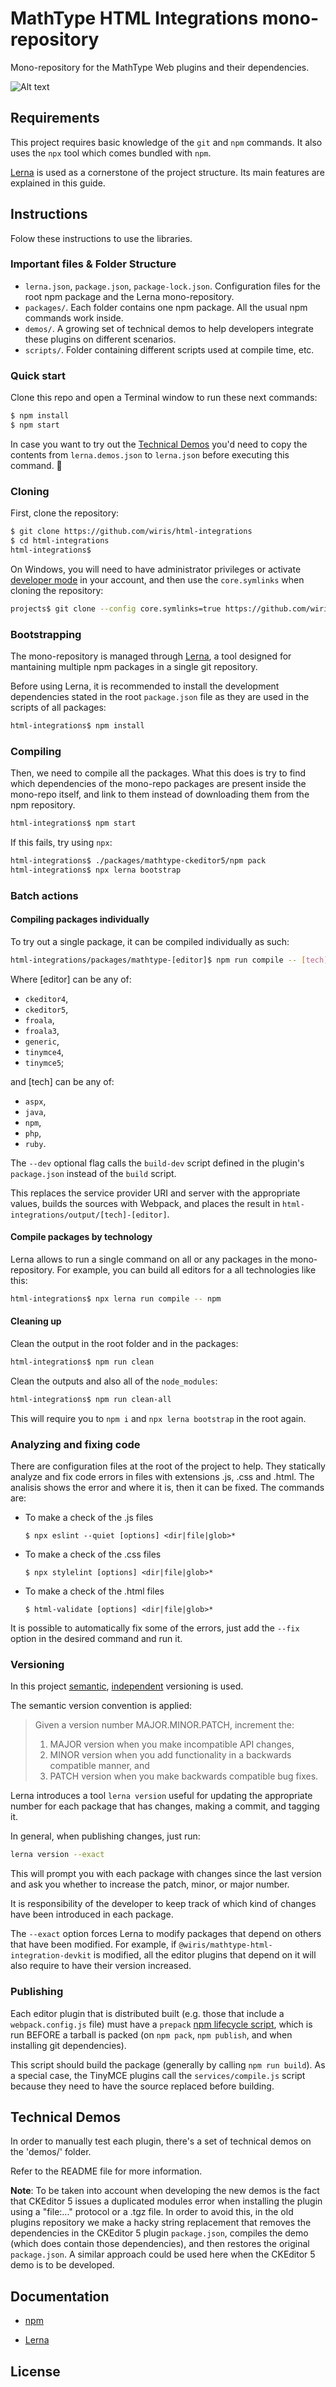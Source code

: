 # MathType HTML Integrations mono-repository

Mono-repository for the MathType Web plugins and their dependencies. 

![Alt text](http://www.wiris.com/en/system/files/froala_wiris.png)

## Requirements

This project requires basic knowledge of the `git` and `npm` commands.
It also uses the `npx` tool which comes bundled with `npm`.

[Lerna](https://lerna.js.org/) is used as a cornerstone of the project structure. Its main features are explained in this guide.

## Instructions

Folow these instructions to use the libraries.

### Important files & Folder Structure

- `lerna.json`, `package.json`, `package-lock.json`. Configuration files for the
root npm package and the Lerna mono-repository.
- `packages/`. Each folder contains one npm package. All the usual npm commands
work inside.
- `demos/`. A growing set of technical demos to help developers integrate these plugins on different scenarios.
- `scripts/`. Folder containing different scripts used at compile time, etc.


### Quick start

Clone this repo and open a Terminal window to run these next commands:

```sh
$ npm install
$ npm start
```

In case you want to try out the [Technical Demos](#technical-demos) you'd need to copy the contents
from `lerna.demos.json` to `lerna.json` before executing this command. 🤷 


### Cloning

First, clone the repository:

```sh
$ git clone https://github.com/wiris/html-integrations
$ cd html-integrations
html-integrations$
```

On Windows, you will need to have administrator privileges or activate
[developer mode](https://docs.microsoft.com/en-us/windows/uwp/get-started/enable-your-device-for-development)
in your account, and then use the `core.symlinks` when cloning the repository:

```sh
projects$ git clone --config core.symlinks=true https://github.com/wiris/html-integrations
```

### Bootstrapping

The mono-repository is managed through [Lerna](https://lerna.js.org/), a tool
designed for mantaining multiple npm packages in a single git repository.

Before using Lerna, it is recommended to install the development dependencies
stated in the root `package.json` file as they are used in the scripts of all
packages:

```sh
html-integrations$ npm install
```

### Compiling

Then, we need to compile all the packages. What this does is try to find
which dependencies of the mono-repo packages are present inside the mono-repo
itself, and link to them instead of downloading them from the npm repository.

```sh
html-integrations$ npm start
```

If this fails, try using `npx`:

```sh
html-integrations$ ./packages/mathtype-ckeditor5/npm pack
html-integrations$ npx lerna bootstrap
```


### Batch actions


#### Compiling packages individually

To try out a single package, it can be compiled individually as such:

```sh
html-integrations/packages/mathtype-[editor]$ npm run compile -- [tech] [--dev]
```

Where [editor] can be any of:

- `ckeditor4`,
- `ckeditor5`,
- `froala`,
- `froala3`,
- `generic`,
- `tinymce4`,
- `tinymce5`;

and [tech] can be any of:

- `aspx`,
- `java`,
- `npm`,
- `php`,
- `ruby`.

The `--dev` optional flag calls the `build-dev` script defined in the plugin's `package.json`
instead of the `build` script.

This replaces the service provider URI and server with the appropriate values,
builds the sources with Webpack, and places the result in
`html-integrations/output/[tech]-[editor]`.

#### Compile packages by technology

Lerna allows to run a single command on all or any packages in the
mono-repository. For example, you can build all editors for a all technologies
like this:

```sh
html-integrations$ npx lerna run compile -- npm
```

#### Cleaning up

Clean the output in the root folder and in the packages:

```sh
html-integrations$ npm run clean
```

Clean the outputs and also all of the `node_modules`:

```sh
html-integrations$ npm run clean-all
```

This will require you to `npm i` and `npx lerna bootstrap` in the root again.

### Analyzing and fixing code

There are configuration files at the root of the project to help. They statically analyze and fix code errors in files with extensions .js, .css and .html. The analisis shows the error and where it is, then it can be fixed. The commands are:

* To make a check of the .js files
    ```
    $ npx eslint --quiet [options] <dir|file|glob>*
    ```
* To make a check of the .css files
    ```
    $ npx stylelint [options] <dir|file|glob>*
    ```
* To make a check of the .html files
    ```
    $ html-validate [options] <dir|file|glob>*
    ```
It is possible to automatically fix some of the errors, just add the `--fix` option in the desired command and run it.

### Versioning

In this project [semantic](https://semver.org),
[independent](https://github.com/lerna/lerna#independent-mode) versioning is
used.

The semantic version convention is applied:

> Given a version number MAJOR.MINOR.PATCH, increment the:
>
> 1. MAJOR version when you make incompatible API changes,
> 2. MINOR version when you add functionality in a backwards compatible manner, and
> 3. PATCH version when you make backwards compatible bug fixes.

Lerna introduces a tool `lerna version` useful for updating the appropriate
number for each package that has changes, making a commit, and tagging it.

In general, when publishing changes, just run:

```sh
lerna version --exact
```

This will prompt you with each package with changes since the last version
and ask you whether to increase the patch, minor, or major number.

It is responsibility of the developer to keep track of which kind of changes
have been introduced in each package.

The `--exact` option forces Lerna to modify packages that depend on others that
have been modified. For example, if `@wiris/mathtype-html-integration-devkit` is
modified, all the editor plugins that depend on it will also require to have
their version increased.

### Publishing

Each editor plugin that is distributed built (e.g. those that include a
`webpack.config.js` file) must have a `prepack`
[npm lifecycle script](https://docs.npmjs.com/misc/scripts), which is run
BEFORE a tarball is packed (on `npm pack`, `npm publish`, and when installing
git dependencies).

This script should build the package (generally by calling `npm run build`).
As a special case, the TinyMCE plugins call the `services/compile.js` script
because they need to have the source replaced before building.

## Technical Demos

In order to manually test each plugin, there's a set of technical demos on
the 'demos/' folder.

Refer to the README file for more information.

**Note**: To be taken into account when developing the new demos is the fact that
CKEditor 5 issues a duplicated modules error when installing the plugin using
a "file:..." protocol or a .tgz file. In order to avoid this, in the old
plugins repository we make a hacky string replacement that removes the
dependencies in the CKEditor 5 plugin `package.json`, compiles the demo
(which does contain those dependencies), and then restores the original
`package.json`. A similar approach could be used here when the CKEditor 5 demo
is to be developed.

## Documentation

- [npm](https://docs.npmjs.com/)

- [Lerna](https://github.com/lerna/lerna#readme) 

## License

